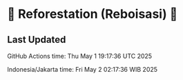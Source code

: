 
# 🌳 Reforestation (Reboisasi) 🌲

## Last Updated

GitHub Actions time: Thu May  1 19:17:36 UTC 2025

Indonesia/Jakarta time: Fri May  2 02:17:36 WIB 2025
